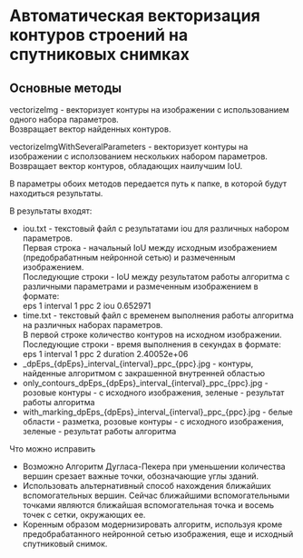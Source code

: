 # Автоматическая векторизация контуров строений на спутниковых снимках

## Основные методы
vectorizeImg - векторизует контуры на изображении с использованием одного набора параметров. \
Возвращает вектор найденных контуров.

vectorizeImgWithSeveralParameters - векторизует контуры на изображении с исползованием нескольких набором параметров. \
Возвращает вектор контуров, обладающих наилучшим IoU.

В параметры обоих методов передается путь к папке, в которой будут находиться результаты.

В результаты входят: 
- iou.txt - текстовый файл с результатами iou для различных набором параметров. \
Первая строка - начальный IoU между исходным изображением (предобрабатнным нейронной сетью) и размеченным изображением. \
Последующие строки - IoU между результатом работы алгоритма с различными параметрами и размеченным изображением в формате: \
eps 1 interval 1 ppc 2 iou 0.652971
- time.txt - текстовый файл с временем выполнения работы алгоритма на различных наборах параметров. \
В первой строке количество контуров на исходном изображении. \
Последующие строки - время выполнения в секундах в формате: \
eps 1 interval 1 ppc 2 duration 2.40052e+06
- \_dpEps_{dpEps}\_interval_{interval}\_ppc_{ppc}.jpg - контуры, найденные алгоритмом с закрашенной внутренней областью
- only_contours\_dpEps_{dpEps}\_interval_{interval}\_ppc_{ppc}.jpg - розовые контуры - с исходного изображения, зеленые - результат работы алгоритма
- with_marking\_dpEps_{dpEps}\_interval_{interval}\_ppc_{ppc}.jpg - белые области - разметка, розовые контуры - с исходного изображения, зеленые - результат работы алгоритма

Что можно исправить
- Возможно Алгоритм Дугласа-Пекера при уменьшении количества вершин срезает важные точки, обозначающие углы зданий.
- Использовать альтернативный способ нахождения ближайших вспомогательных вершин. 
Сейчас ближайшими вспомогательными точками являются ближайшая вспомогательная точка и восемь точек с сетки, окружающих ее.
- Коренным образом модернизировать алгоритм, используя кроме предобрабатанного нейронной сетью изображения, еще и исходный спутниковый снимок.

